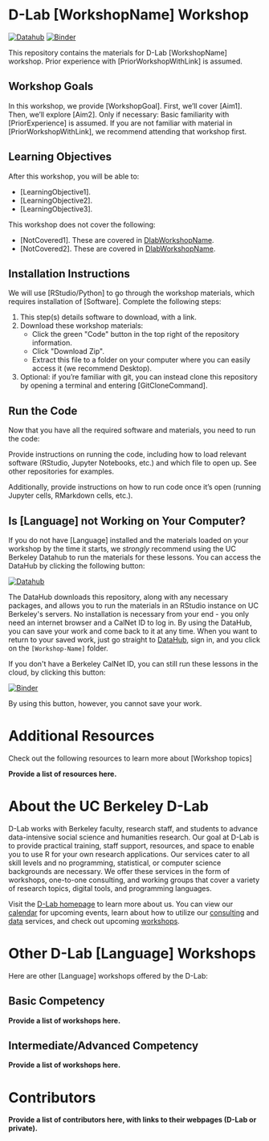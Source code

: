 # D-Lab [WorkshopName] Workshop

[![Datahub](https://img.shields.io/badge/launch-datahub-blue)](DATAHUB_LINK_HERE)
[![Binder](http://mybinder.org/badge.svg)](BINDER_LINK_HERE)

This repository contains the materials for D-Lab [WorkshopName] workshop. Prior experience with [PriorWorkshopWithLink] is assumed.

## Workshop Goals

In this workshop, we provide [WorkshopGoal]. First, we’ll cover [Aim1]. Then, we’ll explore [Aim2]. Only if necessary: Basic familiarity with [PriorExperience] is assumed. If you are not familiar with material in [PriorWorkshopWithLink], we recommend attending that workshop first.


## Learning Objectives

After this workshop, you will be able to:
- [LearningObjective1].
- [LearningObjective2].
- [LearningObjective3].

This workshop does not cover the following:
- [NotCovered1]. These are covered in [DlabWorkshopName](URL).
- [NotCovered2]. These are covered in [DlabWorkshopName](URL).


## Installation Instructions

We will use [RStudio/Python] to go through the workshop materials, which requires installation of [Software]. Complete the following steps:

1. This step(s) details software to download, with a link.
2. Download these workshop materials:
    * Click the green "Code" button in the top right of the repository information.
    * Click "Download Zip".
    * Extract this file to a folder on your computer where you can easily access it (we recommend Desktop).
3. Optional: if you’re familiar with git, you can instead clone this repository by opening a terminal and entering [GitCloneCommand].

## Run the Code

Now that you have all the required software and materials, you need to run the code:

Provide instructions on running the code, including how to load relevant software (RStudio, Jupyter Notebooks, etc.) and which file to open up. See other repositories for examples.

Additionally, provide instructions on how to run code once it’s open (running Jupyter cells, RMarkdown cells, etc.).

## Is [Language] not Working on Your Computer?

If you do not have [Language] installed and the materials loaded on your workshop by the time it starts, we *strongly* recommend using the UC Berkeley Datahub to run the materials for these lessons. You can access the DataHub by clicking the following button:

[![Datahub](https://img.shields.io/badge/launch-datahub-blue)](DATAHUB_LINK_HERE)

The DataHub downloads this repository, along with any necessary packages, and allows you to run the materials in an RStudio instance on UC Berkeley's servers. No installation is necessary from your end - you only need an internet browser and a CalNet ID to log in. By using the DataHub, you can save your work and come back to it at any time. When you want to return to your saved work, just go straight to [DataHub](https://datahub.berkeley.edu), sign in, and you click on the `[Workshop-Name]` folder.

If you don't have a Berkeley CalNet ID, you can still run these lessons in the cloud, by clicking this button:

[![Binder](http://mybinder.org/badge.svg)](BINDER_LINK_HERE)

By using this button, however, you cannot save your work.

# Additional Resources

Check out the following resources to learn more about [Workshop topics]

**Provide a list of resources here.**

# About the UC Berkeley D-Lab

D-Lab works with Berkeley faculty, research staff, and students to advance data-intensive social science and humanities research. Our goal at D-Lab is to provide practical training, staff support, resources, and space to enable you to use R for your own research applications. Our services cater to all skill levels and no programming, statistical, or computer science backgrounds are necessary. We offer these services in the form of workshops, one-to-one consulting, and working groups that cover a variety of research topics, digital tools, and programming languages.  

Visit the [D-Lab homepage](https://dlab.berkeley.edu/) to learn more about us. You can view our [calendar](https://dlab.berkeley.edu/events/calendar) for upcoming events, learn about how to utilize our [consulting](https://dlab.berkeley.edu/consulting) and [data](https://dlab.berkeley.edu/data) services, and check out upcoming [workshops](https://dlab.berkeley.edu/events/workshops).

# Other D-Lab [Language] Workshops

Here are other [Language] workshops offered by the D-Lab:

## Basic Competency
**Provide a list of workshops here.**

## Intermediate/Advanced Competency
**Provide a list of workshops here.**

# Contributors
**Provide a list of contributors here, with links to their webpages (D-Lab or private).**
